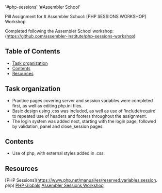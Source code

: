 '#php-sessions' '#Assembler School'

Pill Assignment for # Assembler School: [PHP SESSIONS WORKSHOP] Workshop 

Completed following the Assembler School workshop:
(https://github.com/assembler-institute/php-sessions-workshop)

## Table of Contents <!-- omit in toc -->

- [Task organization](#taskorganization)
- [Contents](#contents)
- [Resources](#resources)

## Task organization

- Practice pages covering server and session variables were completed first, as well as editing php.ini files. 
- Basic design using .css was included, as well as use of 'include/require' to repeated use of headers and footers throughout the assignment.
- The login system was added next, starting with the login page, followed by validation, panel and close_session pages.


## Contents
- Use of php, with external styles added in .css.


## Resources

[PHP Sessions](https://www.php.net/manual/es/reserved.variables.session.
php)
[PHP Globals](https://www.php.net/manual/en/reserved.variables.globals.php)
[Assembler Sessions Workshop](https://github.com/assembler-institute/php-sessions-workshop)
